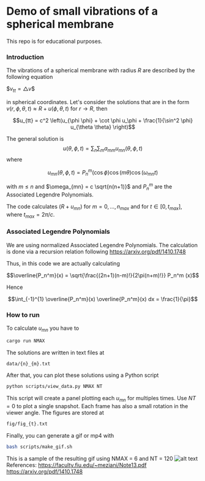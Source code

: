 # Demo of small vibrations of a spherical membrane

This repo is for educational purposes.

### Introduction
The vibrations of a spherical membrane with radius $R$ are described by the following equation

$$v_{tt} = \bigtriangleup v\$$

in spherical coordinates. Let's consider the solutions that are in the form $v(r,\phi, \theta,t) \approx R + u(\phi, \theta, t)$ for $r \rightarrow R$, then

$$u_{tt} = c^2 \left(u_{\phi \phi} + \cot \phi u_\phi + \frac{1}{\sin^2 \phi} u_{\theta \theta} \right)$$

The general solution is
$$u(\theta, \phi, t) = \sum_n \sum_m a_{mm} u_{mn}(\theta, \phi, t)$$
where

$$u_{mn}(\theta, \phi, t) = P_n^m(\cos \phi) \cos(m\theta) \cos(\omega_{mn} t)$$

with $m \leq n$ and $\omega_{mn} = c \sqrt{n(n+1)}$ and $P_n^m$ are the Associated Legendre Polynomials.

The code calculates $(R + u_{mn})$ for $m=0,\dots,n_{max}$ and for $t\in[0,t_{max}]$, where $t_{max} = 2\pi/c$.

### Associated Legendre Polynomials
We are using normalized Associated Legendre Polynomials. The calculation is done via a recursion relation following https://arxiv.org/pdf/1410.1748

Thus, in this code we are actually calculating

$$\overline{P_n^m}(x) = \sqrt{\frac{(2n+1)(n-m)!}{2\pi(n+m)!}} P_n^m (x)$$

Hence

$$\int_{-1}^{1} \overline{P_n^m}(x) \overline{P_n^m}(x) dx = \frac{1}{\pi}$$

### How to run

To calculate $u_{mn}$ you have to
```Bash
cargo run NMAX
```
The solutions are written in text files at 
```Bash
data/{n}_{m}.txt
```
After that, you can plot these solutions using a Python script
```Bash
python scripts/view_data.py NMAX NT
```
This script will create a panel plotting each $u_{mn}$ for multiples times. Use $NT=0$ to plot a single snapshot. Each frame has also a small rotation in the viewer angle. The figures are stored at
```Bash
fig/fig_{t}.txt
```
Finally, you can generate a gif or mp4 with
```Bash
bash scripts/make_gif.sh
```

This is a sample of the resulting gif using NMAX = 6 and NT = 120
![alt text](./fig/out.gif)
References: 
https://faculty.fiu.edu/~meziani/Note13.pdf
https://arxiv.org/pdf/1410.1748